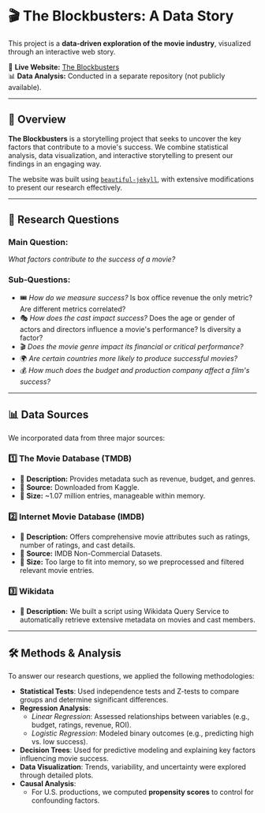 # 🎬 The Blockbusters: A Data Story

This project is a **data-driven exploration of the movie industry**, visualized through an interactive web story.

🔗 **Live Website:** [The Blockbusters](https://ferioliste.github.io/theblockbusters-datastory/)  
📊 **Data Analysis:** Conducted in a separate repository (not publicly available).  

---

## 📖 Overview  
**The Blockbusters** is a storytelling project that seeks to uncover the key factors that contribute to a movie's success. We combine statistical analysis, data visualization, and interactive storytelling to present our findings in an engaging way.  

The website was built using [`beautiful-jekyll`](https://github.com/daattali/beautiful-jekyll), with extensive modifications to present our research effectively.

---

## 🎯 Research Questions  
### **Main Question:**  
*What factors contribute to the success of a movie?*  

### **Sub-Questions:**  
- 🎟️ *How do we measure success?* Is box office revenue the only metric? Are different metrics correlated?  
- 🎭 *How does the cast impact success?* Does the age or gender of actors and directors influence a movie's performance? Is diversity a factor?  
- 🎬 *Does the movie genre impact its financial or critical performance?*  
- 🌍 *Are certain countries more likely to produce successful movies?*  
- 💰 *How much does the budget and production company affect a film's success?*  

---

## 📊 Data Sources  
We incorporated data from three major sources:

### **1️⃣ The Movie Database (TMDB)**  
   - 📜 **Description:** Provides metadata such as revenue, budget, and genres.  
   - 📌 **Source:** Downloaded from Kaggle.  
   - 🔢 **Size:** ~1.07 million entries, manageable within memory.  

### **2️⃣ Internet Movie Database (IMDB)**  
   - 📜 **Description:** Offers comprehensive movie attributes such as ratings, number of ratings, and cast details.  
   - 📌 **Source:** IMDB Non-Commercial Datasets.  
   - 🔢 **Size:** Too large to fit into memory, so we preprocessed and filtered relevant movie entries.  

### **3️⃣ Wikidata**  
   - 📜 **Description:** We built a script using Wikidata Query Service to automatically retrieve extensive metadata on movies and cast members.  

---

## 🛠️ Methods & Analysis  
To answer our research questions, we applied the following methodologies:  

- **Statistical Tests**: Used independence tests and Z-tests to compare groups and determine significant differences.  
- **Regression Analysis**:  
  - *Linear Regression*: Assessed relationships between variables (e.g., budget, ratings, revenue, ROI).  
  - *Logistic Regression*: Modeled binary outcomes (e.g., predicting high vs. low success).  
- **Decision Trees**: Used for predictive modeling and explaining key factors influencing movie success.  
- **Data Visualization**: Trends, variability, and uncertainty were explored through detailed plots.  
- **Causal Analysis**:  
  - For U.S. productions, we computed **propensity scores** to control for confounding factors.  
